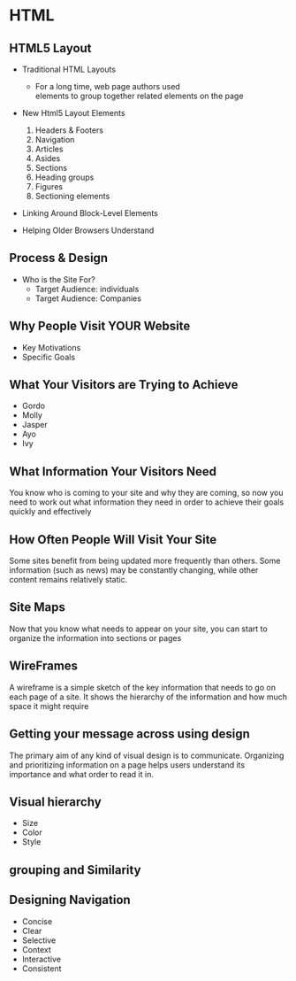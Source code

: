 # HTML

## HTML5 Layout

* Traditional HTML Layouts
  * For a long time, web page authors used <div> elements to group together related elements on the page

* New Html5 Layout Elements
  1. Headers & Footers
  1. Navigation
  1. Articles
  1. Asides
  1. Sections
  1. Heading groups
  1. Figures
  1. Sectioning elements
* Linking Around Block-Level Elements
* Helping Older Browsers Understand

## Process & Design
* Who is the Site For?
  * Target Audience: individuals
  * Target Audience: Companies

## Why People Visit YOUR Website
  * Key Motivations
  * Specific Goals

## What Your Visitors are Trying to Achieve
  * Gordo
  * Molly
  * Jasper
  * Ayo
  * Ivy

## What Information Your Visitors Need
You know who is coming to your site and why
they are coming, so now you need to work out
what information they need in order to achieve
their goals quickly and effectively

## How Often People Will Visit Your Site
Some sites benefit from being updated more
frequently than others. Some information (such
as news) may be constantly changing, while
other content remains relatively static.
## Site Maps
Now that you know what needs to appear
on your site, you can start to organize the
information into sections or pages
## WireFrames
A wireframe is a simple sketch of the key
information that needs to go on each page of a
site. It shows the hierarchy of the information
and how much space it might require
## Getting your message across using design
The primary aim of any kind of visual design
is to communicate. Organizing and prioritizing
information on a page helps users understand
its importance and what order to read it in.
## Visual hierarchy
* Size
* Color
* Style
## grouping and Similarity
## Designing Navigation
* Concise
* Clear
* Selective
* Context
* Interactive
* Consistent

